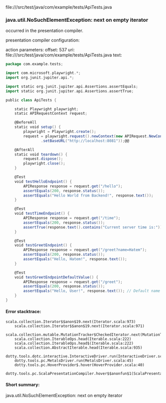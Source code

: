 file://<WORKSPACE>/src/test/java/com/example/tests/ApiTests.java
### java.util.NoSuchElementException: next on empty iterator

occurred in the presentation compiler.

presentation compiler configuration:


action parameters:
offset: 537
uri: file://<WORKSPACE>/src/test/java/com/example/tests/ApiTests.java
text:
```scala
package com.example.tests;

import com.microsoft.playwright.*;
import org.junit.jupiter.api.*;

import static org.junit.jupiter.api.Assertions.assertEquals;
import static org.junit.jupiter.api.Assertions.assertTrue;

public class ApiTests {

    static Playwright playwright;
    static APIRequestContext request;

    @BeforeAll
    static void setup() {
        playwright = Playwright.create();
        request = playwright.request().newContext(new APIRequest.NewContextOptions()
                .setBaseURL("http://localhost:8081"));@@ 

    @AfterAll
    static void teardown() {
        request.dispose();
        playwright.close();
    }

    @Test
    void testHelloEndpoint() {
        APIResponse response = request.get("/hello");
        assertEquals(200, response.status());
        assertEquals("Hello World from Backend!", response.text());
    }

    @Test
    void testTimeEndpoint() {
        APIResponse response = request.get("/time");
        assertEquals(200, response.status());
        assertTrue(response.text().contains("Current server time is:"));
    }

    @Test
    void testGreetEndpoint() {
        APIResponse response = request.get("/greet?name=Hatem");
        assertEquals(200, response.status());
        assertEquals("Hello, Hatem!", response.text());
    }

    @Test
    void testGreetEndpointDefaultValue() {
        APIResponse response = request.get("/greet");
        assertEquals(200, response.status());
        assertEquals("Hello, User!", response.text()); // Default name should be "User"
    }
}

```



#### Error stacktrace:

```
scala.collection.Iterator$$anon$19.next(Iterator.scala:973)
	scala.collection.Iterator$$anon$19.next(Iterator.scala:971)
	scala.collection.mutable.MutationTracker$CheckedIterator.next(MutationTracker.scala:76)
	scala.collection.IterableOps.head(Iterable.scala:222)
	scala.collection.IterableOps.head$(Iterable.scala:222)
	scala.collection.AbstractIterable.head(Iterable.scala:935)
	dotty.tools.dotc.interactive.InteractiveDriver.run(InteractiveDriver.scala:164)
	dotty.tools.pc.MetalsDriver.run(MetalsDriver.scala:45)
	dotty.tools.pc.HoverProvider$.hover(HoverProvider.scala:40)
	dotty.tools.pc.ScalaPresentationCompiler.hover$$anonfun$1(ScalaPresentationCompiler.scala:376)
```
#### Short summary: 

java.util.NoSuchElementException: next on empty iterator